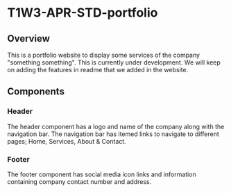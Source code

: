# T1W3-APR-STD-portfolio

## Overview
This is a portfolio website to display some services of the company "something something". This is currently under development. We will keep on adding the features in readme that we added in the website.

## Components

### Header
The header component has a logo and name of the company along with the navigation bar. The navigation bar has itemed links to navigate to different pages; Home, Services, About & Contact.

### Footer
The footer component has social media icon links and information containing company contact number and address.